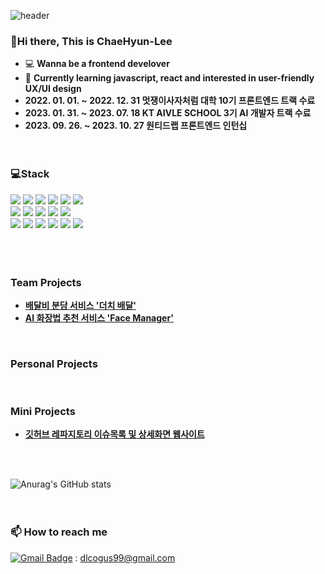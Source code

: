 ![header](https://capsule-render.vercel.app/api?type=waving&color=gradient&height=200&section=header&text=ChaeHyun's%20Github&fontSize=80)<br>
### 👋Hi there, This is ChaeHyun-Lee
  - 💻 **Wanna be a frontend develover**    
  - 🌱 **Currently learning javascript, react and interested in user-friendly UX/UI design**
  - **2022. 01. 01. ~ 2022. 12. 31 멋쟁이사자처럼 대학 10기 프론트엔드 트랙 수료**
  - **2023. 01. 31. ~ 2023. 07. 18 KT AIVLE SCHOOL 3기 AI 개발자 트랙 수료**
  - **2023. 09. 26. ~ 2023. 10. 27 원티드랩 프론트엔드 인턴십**<br><br><br>

### 💻Stack
<div> 
<img src="https://img.shields.io/badge/python-3776AB?style=for-the-badge&logo=python&logoColor=white">
<img src="https://img.shields.io/badge/HTML5-E34F26?style=for-the-badge&logo=HTML5&logoColor=white">
<img src="https://img.shields.io/badge/css-1572B6?style=for-the-badge&logo=css3&logoColor=white">
<img src="https://img.shields.io/badge/javascript-F7DF1E?style=for-the-badge&logo=javascript&logoColor=black">
<img src="https://img.shields.io/badge/react-61DAFB?style=for-the-badge&logo=react&logoColor=black"> 
<img src="https://img.shields.io/badge/styledcomponents-DB7093?style=for-the-badge&logo=styledcomponents&logoColor=white">
</div>
<div>
<img src="https://img.shields.io/badge/numpy-013243?style=for-the-badge&logo=numpy&logoColor=white">
<img src="https://img.shields.io/badge/pandas-150458?style=for-the-badge&logo=pandas&logoColor=white">
<img src="https://img.shields.io/badge/scikitlearn-F7931E?style=for-the-badge&logo=scikitlearn&logoColor=white">
<img src="https://img.shields.io/badge/tensorflow-FF6F00?style=for-the-badge&logo=tensorflow&logoColor=white">
<img src="https://img.shields.io/badge/keras-D00000?style=for-the-badge&logo=keras&logoColor=white">
</div>
<div>
<img src="https://img.shields.io/badge/figma-F24E1E?style=for-the-badge&logo=figma&logoColor=white">
<img src="https://img.shields.io/badge/mui-007FFF?style=for-the-badge&logo=mui&logoColor=white">
<img src="https://img.shields.io/badge/antdesign-0170FE?style=for-the-badge&logo=antdesign&logoColor=white">
<img src="https://img.shields.io/badge/semanticuireact-35BDB2?style=for-the-badge&logo=semanticuireact&logoColor=white">
<img src="https://img.shields.io/badge/bootstrap-7952B3?style=for-the-badge&logo=bootstrap&logoColor=white">
<img src="https://img.shields.io/badge/git-F05032?style=for-the-badge&logo=git&logoColor=white">
</div><br><br><br>

### Team Projects
- **[배달비 분담 서비스 '더치 배달'](https://github.com/ChaeHyun-Lee/EATOGETHER)**
- **[AI 화장법 추천 서비스 'Face Manager'](https://github.com/AIVLE-School-Third-Big-Project/KT_BigProject_07)**
<br>

### Personal Projects
<br>

### Mini Projects
- **[깃허브 레파지토리 이슈목록 및 상세화면 웹사이트](https://github.com/ChaeHyun-Lee/github-restAPI-issueslist)**

<br><br>

![Anurag's GitHub stats](https://github-readme-stats.vercel.app/api?username=ChaeHyun-Lee&show_icons=true&theme=radical)<br><br><br>
  
### 📫 **How to reach me**
[![Gmail Badge](https://img.shields.io/badge/Gmail-d14836?style=flat-square&logo=Gmail&logoColor=white&link=mailto:dlcogus99@gmail.com)](mailto:dlcogus99@gmail.com) : dlcogus99@gmail.com<br><br><br>


